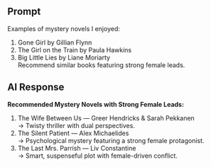 ## Prompt
Examples of mystery novels I enjoyed:
1. Gone Girl by Gillian Flynn
2. The Girl on the Train by Paula Hawkins
3. Big Little Lies by Liane Moriarty  
Recommend similar books featuring strong female leads.

## AI Response
**Recommended Mystery Novels with Strong Female Leads:**
1. The Wife Between Us — Greer Hendricks & Sarah Pekkanen  
   → Twisty thriller with dual perspectives.
2. The Silent Patient — Alex Michaelides  
   → Psychological mystery featuring a strong female protagonist.
3. The Last Mrs. Parrish — Liv Constantine  
   → Smart, suspenseful plot with female-driven conflict.